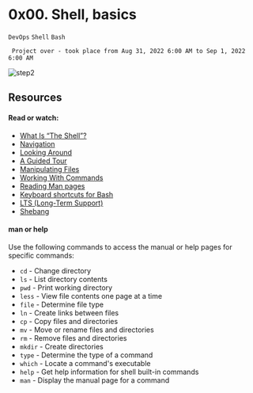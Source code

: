 # 0x00. Shell, basics
`DevOps` `Shell` `Bash`

` Project over - took place from Aug 31, 2022 6:00 AM to Sep 1, 2022 6:00 AM`

<p><img src="https://s3.amazonaws.com/intranet-projects-files/holbertonschool-sysadmin_devops/205/image.jpg" alt="step2"></p>

## Resources

#### Read or watch:
- [What Is “The Shell”?](http://linuxcommand.org/lc3_lts0010.php)
- [Navigation](http://linuxcommand.org/lc3_lts0020.php)
- [Looking Around](http://linuxcommand.org/lc3_lts0030.php)
- [A Guided Tour](http://linuxcommand.org/lc3_lts0040.php)
- [Manipulating Files](http://linuxcommand.org/lc3_lts0050.php)
- [Working With Commands](http://linuxcommand.org/lc3_lts0060.php)
- [Reading Man pages](http://linuxcommand.org/lc3_man_pages/man1.html)
- [Keyboard shortcuts for Bash](https://www.howtogeek.com/181/keyboard-shortcuts-for-bash-command-shell-for-ubuntu-debian-suse-redhat-linux-etc/)
- [LTS (Long-Term Support)](https://wiki.ubuntu.com/LTS)
- [Shebang](https://en.wikipedia.org/wiki/Shebang_%28Unix%29)

#### man or help

Use the following commands to access the manual or help pages for specific commands:

- `cd` - Change directory
- `ls` - List directory contents
- `pwd` - Print working directory
- `less` - View file contents one page at a time
- `file` - Determine file type
- `ln` - Create links between files
- `cp` - Copy files and directories
- `mv` - Move or rename files and directories
- `rm` - Remove files and directories
- `mkdir` - Create directories
- `type` - Determine the type of a command
- `which` - Locate a command's executable
- `help` - Get help information for shell built-in commands
- `man` - Display the manual page for a command
